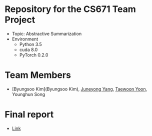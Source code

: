 # Repository for the CS671 Team Project
- Topic: Abstractive Summarization
- Environment
	- Python 3.5
	- cuda 8.0
	- PyTorch 0.2.0

# Team Members
- [Byungsoo Kim](Byungsoo Kim), [Juneyong Yang](https://github.com/laoconeth), [Taewoon Yoon](https://github.com/Riveryoon), Younghun Song

# Final report
- [Link](https://github.com/yhs-968/cs671project/blob/master/final%20writeup.pdf)

